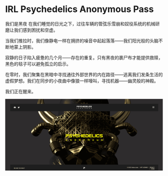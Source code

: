 # IRL Psychedelics Anonymous Pass

我们是黑夜
在我们睡觉的日光之下，过往车辆的管弦乐雪崩和奴役系统的机械研磨让我们感到困扰和空虚。

当我们推拉时，我们像静电一样在拥挤的噪音中起起落落——我们阳光般的头脑不断地蒙上阴影。

寂静的日子陷入疲惫的几个月——存在的重复。只有黑夜的裹尸布才能提供救赎，黑色的毯子可以避免孤立的启示。

在零时，我们聚集在黑暗中寻找通往外部世界的内在路径——逃离我们发条生活的虚假梦想。我们在同步的小夜曲中像狼一样嚎叫，寻找机器——幽灵般的神殿。

我们正在醒来。

![nft](01.png)


